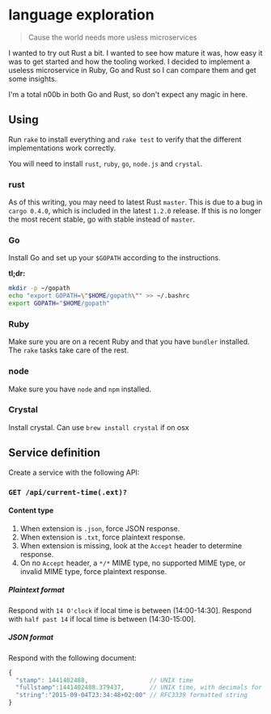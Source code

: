 # language exploration

> Cause the world needs more usless microservices

I wanted to try out Rust a bit. I wanted to see how mature it was, how easy it was to get started and how the tooling worked. I decided to implement a useless microservice in Ruby, Go and Rust so I can compare them and get some insights.

I'm a total n00b in both Go and Rust, so don't expect any magic in here.

## Using ##

Run `rake` to install everything and `rake test` to verify that the different implementations work correctly.

You will need to install `rust`, `ruby`, `go`, `node.js` and `crystal`.

### rust ###

As of this writing, you may need to latest Rust `master`. This is due to a bug in `cargo 0.4.0`, which is included in the latest `1.2.0` release. If this is no longer the most recent stable, go with stable instead of `master`.

### Go ###

Install Go and set up your `$GOPATH` according to the instructions.

**tl;dr:**

```bash
mkdir -p ~/gopath
echo "export GOPATH=\"$HOME/gopath\"" >> ~/.bashrc
export GOPATH="$HOME/gopath"
```

### Ruby ###

Make sure you are on a recent Ruby and that you have `bundler` installed. The `rake` tasks take care of the rest.

### node ###

Make sure you have `node` and `npm` installed.

### Crystal ###

Install crystal. Can use `brew install crystal` if on osx

## Service definition ##

Create a service with the following API:

### `GET /api/current-time(.ext)?` ###

#### Content type ####
  1. When extension is `.json`, force JSON response.
  2. When extension is `.txt`, force plaintext response.
  3. When extension is missing, look at the `Accept` header to determine response.
  4. On no `Accept` header, a `*/*` MIME type, no supported MIME type, or invalid MIME type, force plaintext response.

##### Plaintext format #####

Respond with `14 O'clock` if local time is between (14:00-14:30].
Respond with `half past 14` if local time is between (14:30-15:00].

##### JSON format #####

Respond with the following document:

```js
{
  "stamp": 1441402488,                 // UNIX time
  "fullstamp":1441402488.379437,       // UNIX time, with decimals for precision
  "string":"2015-09-04T23:34:48+02:00" // RFC3339 formatted string
}
```
